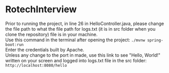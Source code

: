 # RotechInterview

Prior to running the project, in line 26 in HelloController.java, please change the file path to what the file path for logs.txt (it is in src folder when you clone the repository) file is in your machine.<br>
Use this command in the terminal after opening the project: `./mvnw spring-boot:run`
<br>
Enter the credentials built by Apache.
<br>
Unless any change to the port in made, use this link to see "Hello, World!" written on your screen and logged into logs.txt file in the src folder: `http://localhost:8080/hello`
